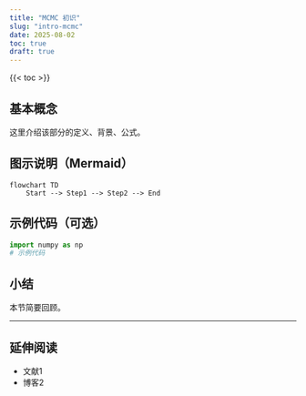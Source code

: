 ```yaml
---
title: "MCMC 初识"
slug: "intro-mcmc"
date: 2025-08-02
toc: true
draft: true
---
```


{{< toc >}}

## 基本概念

这里介绍该部分的定义、背景、公式。

## 图示说明（Mermaid）

```mermaid
flowchart TD
    Start --> Step1 --> Step2 --> End
```

## 示例代码（可选）

```python
import numpy as np
# 示例代码
```

## 小结

本节简要回顾。

---

## 延伸阅读

- 文献1
- 博客2
